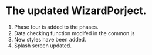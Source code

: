 # The updated WizardPorject.


1. Phase four is added to the phases. 
2. Data checking function modifed in the common.js
3. New styles have been added.
4. Splash screen updated.
